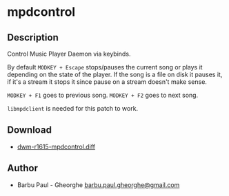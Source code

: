 mpdcontrol
=======

Description
-----------
Control Music Player Daemon via keybinds.

By default `MODKEY + Escape` stops/pauses the current song or plays it depending
on the state of the player.
If the song is a file on disk it pauses it, if it's a stream it stops it since 
pause on a stream doesn't make sense.

`MODKEY + F1` goes to previous song.
`MODKEY + F2` goes to next song.

`libmpdclient` is needed for this patch to work.

Download
--------
* [dwm-r1615-mpdcontrol.diff](dwm-r1615-mpdcontrol.diff)

Author
------
* Barbu Paul - Gheorghe <barbu.paul.gheorghe@gmail.com>
